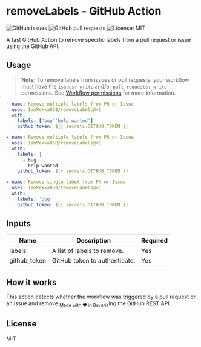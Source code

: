 # removeLabels - GitHub Action

![GitHub issues](https://img.shields.io/github/issues/IamPekka058/removeLabels)
![GitHub pull requests](https://img.shields.io/github/issues-pr/IamPekka058/removeLabels)
![License: MIT](https://img.shields.io/github/license/IamPekka058/removeLabels)

A fast GitHub Action to remove specific labels from a pull request or issue using the GitHub API.

## Usage

> **Note:**
> To remove labels from issues or pull requests, your workflow must have the `issues: write` and/or `pull-requests: write` permissions. See [Workflow permissions](https://docs.github.com/en/actions/using-jobs/assigning-permissions-to-jobs) for more information.

```yaml
- name: Remove multiple labels from PR or Issue
  uses: IamPekka058/removeLabels@v1
  with:
    labels: ['bug''help wanted']
    github_token: ${{ secrets.GITHUB_TOKEN }}
```

```yaml
- name: Remove multiple labels from PR or Issue
  uses: IamPekka058/removeLabels@v1
  with:
    labels: |
      - bug
      - help wanted
    github_token: ${{ secrets.GITHUB_TOKEN }}
```

```yaml
- name: Remove single label from PR or Issue
  uses: IamPekka058/removeLabels@v1
  with:
    labels: 'bug'
    github_token: ${{ secrets.GITHUB_TOKEN }}
```

## Inputs

| Name         | Description                                                | Required |
|--------------|------------------------------------------------------------|----------|
| labels       | A list of labels to remove.                                | Yes      |
| github_token | GitHub token to authenticate.                              | Yes      |

## How it works

This action detects whether the workflow was triggered by a pull request or an issue and remove  <sub>Made with ❤️ in Bavaria</sub>ing the GitHub REST API.

## License

MIT